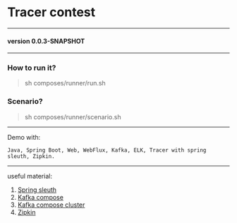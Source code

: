 # Tracer contest

---

#### version 0.0.3-SNAPSHOT

---

### How to run it?  
> sh composes/runner/run.sh

### Scenario?   
> sh composes/runner/scenario.sh

--- 
Demo with:

`
Java, Spring Boot, Web, WebFlux, Kafka, ELK, Tracer with spring sleuth, Zipkin.
`

---

useful material:
1. [Spring sleuth](https://spring.io/projects/spring-cloud-sleuth)
2. [Kafka compose](https://github.com/conduktor/kafka-stack-docker-compose/blob/master/zk-single-kafka-single.yml) 
3. [Kafka compose cluster](https://www.baeldung.com/ops/kafka-docker-setup)   
3. [Zipkin](https://github.com/openzipkin-attic/docker-zipkin/blob/master/prometheus/prometheus.yml)  